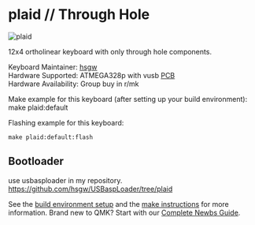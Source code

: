 # plaid // Through Hole

![plaid](https://i.imgur.com/tTi9yR9h.jpg)

12x4 ortholinear keyboard with only through hole components.   

Keyboard Maintainer: [hsgw](https://github.com/hsgw)  
Hardware Supported: ATMEGA328p with vusb [PCB](https://github.com/hsgw/plaid)  
Hardware Availability: Group buy in r/mk

Make example for this keyboard (after setting up your build environment):
    make plaid:default

Flashing example for this keyboard:

    make plaid:default:flash

## Bootloader
use usbasploader in my repository.
https://github.com/hsgw/USBaspLoader/tree/plaid


See the [build environment setup](https://docs.qmk.fm/#/getting_started_build_tools) and the [make instructions](https://docs.qmk.fm/#/getting_started_make_guide) for more information. Brand new to QMK? Start with our [Complete Newbs Guide](https://docs.qmk.fm/#/newbs).
